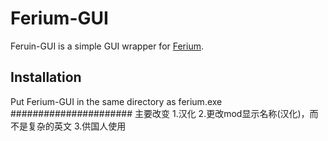 # Ferium-GUI

Feruin-GUI is a simple GUI wrapper for [Ferium](https://github.com/gorilla-devs/ferium).

## Installation

Put Ferium-GUI in the same directory as ferium.exe
######################
主要改变
1.汉化
2.更改mod显示名称(汉化)，而不是复杂的英文
3.供国人使用